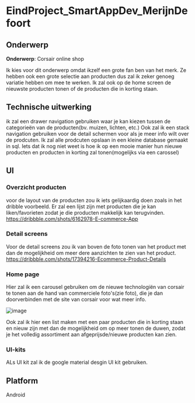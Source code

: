 # EindProject_SmartAppDev_MerijnDefoort

## Onderwerp
**Onderwerp**: Corsair online shop

Ik kies voor dit onderwerp omdat ikzelf een grote fan ben van het merk.
Ze hebben ook een grote selectie aan producten dus zal ik zeker genoeg variatie hebben om mee te werken.
Ik zal ook op de home screen de nieuwste producten tonen of de producten die in korting staan.

## Technische uitwerking

ik zal een drawer navigation gebruiken waar je kan kiezen tussen de categorieën van de producten(bv. muizen, lichten, etc.)
Ook zal ik een stack navigation gebruiken voor de detail schermen voor als je meer info wilt over de prodcuten.
Ik zal alle prodcuten opslaan in een kleine database gemaakt in sql.
Iets dat ik nog niet weet is hoe ik op een mooie manier hun nieuwe producten en producten in korting zal tonen(mogelijks via een carossel)

## UI

### Overzicht producten

voor de layout van de producten zou ik iets gelijkaardig doen zoals in het dribble voorbeeld.
Er zal een lijst zijn met producten die je kan liken/favorieten zodat je die producten makkelijk kan terugvinden.
https://dribbble.com/shots/6162978-E-commerce-App

### Detail screens

Voor de detail screens zou ik van boven de foto tonen van het product met dan de mogelijkheid om meer dere aanzichten te zien van het product.
https://dribbble.com/shots/17394216-Ecommerce-Product-Details

### Home page

Hier zal ik een carousel gebruiken om de nieuwe technologiën van corsair te tonen aan de hand van commerciele foto's(zie foto), 
die je dan doorverbinden met de site van corsair voor wat meer info.

![image](https://user-images.githubusercontent.com/72494580/157197513-32fa0601-dd1f-4d97-afa3-77455444b1ae.png)


Ook zal ik hier een list maken met een paar producten die in korting staan en nieuw zijn met dan de mogelijkheid om op meer tonen de duwen,
zodat je het volledig assortiment aan afgeprijsde/nieuwe producten kan zien. 

### UI-kits

ALs UI kit zal ik de google material desgin UI kit gebruiken.

## Platform

Android

